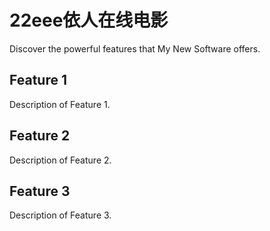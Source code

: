 # 22eee依人在线电影


Discover the powerful features that My New Software offers.

## Feature 1

Description of Feature 1.

## Feature 2

Description of Feature 2.

## Feature 3

Description of Feature 3.
